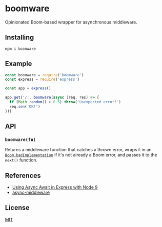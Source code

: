 # boomware

Opinionated Boom-based wrapper for asynchronous middleware.

## Installing

```
npm i boomware
```

## Example

```js
const boomware = require('boomware')
const express = require('express')

const app = express()
 
app.get('/', boomware(async (req, res) => {
  if (Math.random() > 0.5) throw('Unexpected error!')
  req.sen('OK!')
}))
```

## API

### `boomware(fn)`

Returns a middleware function that catches a thrown error, wraps it
in an [`Boom.badImplementation`](https://www.npmjs.com/package/boom#boombadimplementationmessage-data----alias-internal-)
if it's not already a Boom error, and passes it to the `next()`
function.

## References

* [Using Async Await in Express with Node 9](https://medium.com/@Abazhenov/using-async-await-in-express-with-node-8-b8af872c0016)
* [async-middleware](https://www.npmjs.com/package/async-middleware)

## License

[MIT](LICENSE)
